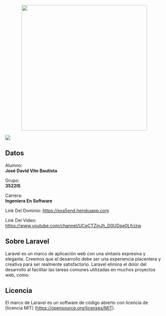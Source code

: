 <p align="center"><a href="https://laravel.com" target="_blank"><img src="https://raw.githubusercontent.com/laravel/art/master/logo-lockup/5%20SVG/2%20CMYK/1%20Full%20Color/laravel-logolockup-cmyk-red.svg" width="400"></a></p>

<div class="align-center"><img src="https://acegif.com/wp-content/gif/anime-sleep-34.gif"></div>

## Datos

<p>Alumno: <br><b>José David Vite Bautista</b></p>
<p>Grupo: <br><b>3522IS</b></p>
<p>Carrera: <br><b>Ingeniera En Software</b></p>

Link Del Dominio: https://exa5end.herokuapp.com

Link Del Video: https://www.youtube.com/channel/UCeCTZjnJh_D0UDpe0Lfcizw



## Sobre Laravel

Laravel es un marco de aplicación web con una sintaxis expresiva y elegante. Creemos que el desarrollo debe ser una experiencia placentera y creativa para ser realmente satisfactorio. Laravel elimina el dolor del desarrollo al facilitar las tareas comunes utilizadas en muchos proyectos web, como:


## Licencia 

El marco de Laravel es un software de código abierto con licencia de [licencia MIT] (https://opensource.org/licenses/MIT).
